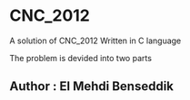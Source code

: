 # CNC_2012
A solution of CNC_2012 Written in C language

The problem is devided into two parts


## Author : El Mehdi Benseddik
